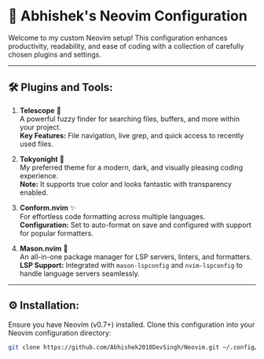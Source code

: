 # 🌟 Abhishek's Neovim Configuration

Welcome to my custom Neovim setup! This configuration enhances productivity, readability, and ease of coding with a collection of carefully chosen plugins and settings.

---

## 🛠️ **Plugins and Tools:**

1. **Telescope** 📜  
   A powerful fuzzy finder for searching files, buffers, and more within your project.  
   **Key Features:** File navigation, live grep, and quick access to recently used files.

2. **Tokyonight** 🎨  
   My preferred theme for a modern, dark, and visually pleasing coding experience.  
   **Note:** It supports true color and looks fantastic with transparency enabled.

3. **Conform.nvim** ✨  
   For effortless code formatting across multiple languages.  
   **Configuration:** Set to auto-format on save and configured with support for popular formatters.

4. **Mason.nvim** 🔧  
   An all-in-one package manager for LSP servers, linters, and formatters.  
   **LSP Support:** Integrated with `mason-lspconfig` and `nvim-lspconfig` to handle language servers seamlessly.

---

## ⚙️ **Installation:**
Ensure you have Neovim (v0.7+) installed. Clone this configuration into your Neovim configuration directory:

```bash
git clone https://github.com/Abhishek2010DevSingh/Neovim.git ~/.config/nvim
